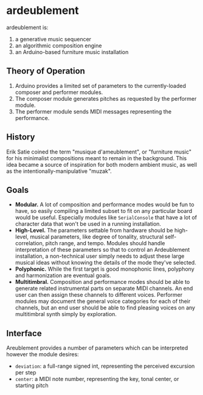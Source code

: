 # ardeublement

ardeublement is:

1. a generative music sequencer
2. an algorithmic composition engine
3. an Arduino-based furniture music installation

## Theory of Operation

1. Arduino provides a limited set of parameters to the currently-loaded composer and performer modules.
2. The composer module generates pitches as requested by the performer module.
3. The performer module sends MIDI messages representing the performance.

## History

Erik Satie coined the term "musique d'ameublement", or "furniture music" for his minimalist compositions meant to remain in the background. This idea became a source of inspiration for both modern ambient music, as well as the intentionally-manipulative "muzak".

## Goals

- **Modular.** A lot of composition and performance modes would be fun to have, so easily compiling a limited subset to fit on any particular board would be useful. Especially modules like `SerialConsole` that have a lot of character data that won't be used in a running installation.
- **High-Level.** The parameters settable from hardware should be high-level, musical parameters, like degree of tonality, structural self-correlation, pitch range, and tempo. Modules should handle interpretation of these parameters so that to control an Ardeublement installation, a non-technical user simply needs to adjust these large musical ideas without knowing the details of the mode they've selected.
- **Polyphonic.** While the first target is good monophonic lines, polyphony and harmonization are eventual goals.
- **Multitimbral.** Composition and performance modes should be able to generate related instrumental parts on separate MIDI channels. An end user can then assign these channels to different voices. Performer modules may document the general voice categories for each of their channels, but an end user should be able to find pleasing voices on any multitimbral synth simply by exploration.

## Interface
Areublement provides a number of parameters which can be interpreted however the module desires:

- `deviation`: a full-range signed int, representing the perceived excursion per step
- `center`: a MIDI note number, representing the key, tonal center, or starting pitch